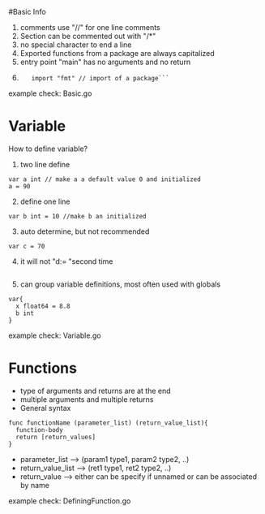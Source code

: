 #Basic Info
1. comments use "//" for one line comments
2. Section can be commented out with "/*"
3. no special character to end a line
4. Exported functions from a package are always capitalized
5. entry point "main" has no arguments and no return
6. ```package main //default package
      import "fmt" // import of a package```

example check: Basic.go

# Variable
How to define variable?
1. two line define
```
var a int // make a a default value 0 and initialized
a = 90
```

2. define one line
```
var b int = 10 //make b an initialized
```

3. auto determine, but not recommended
```
var c = 70
```

4. it will not "d:= "second time
``` d := 90
```

5. can group variable definitions, most often used with globals
```
var{
  x float64 = 8.8
  b int
}
```
example check: Variable.go

# Functions
- type of arguments and returns are at the end
- multiple arguments and multiple returns
- General syntax

```
func functionName (parameter_list) (return_value_list){
  function-body
  return [return_values]
}
```
  - parameter_list --> (param1 type1, param2 type2, ..)
  - return_value_list --> (ret1 type1, ret2 type2, ..)
  - return_value --> either can be specify if unnamed or can be associated by name

example check: DefiningFunction.go
